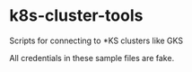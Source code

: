 # k8s-cluster-tools
Scripts for connecting to *KS clusters like GKS

All credentials in these sample files are fake. 

